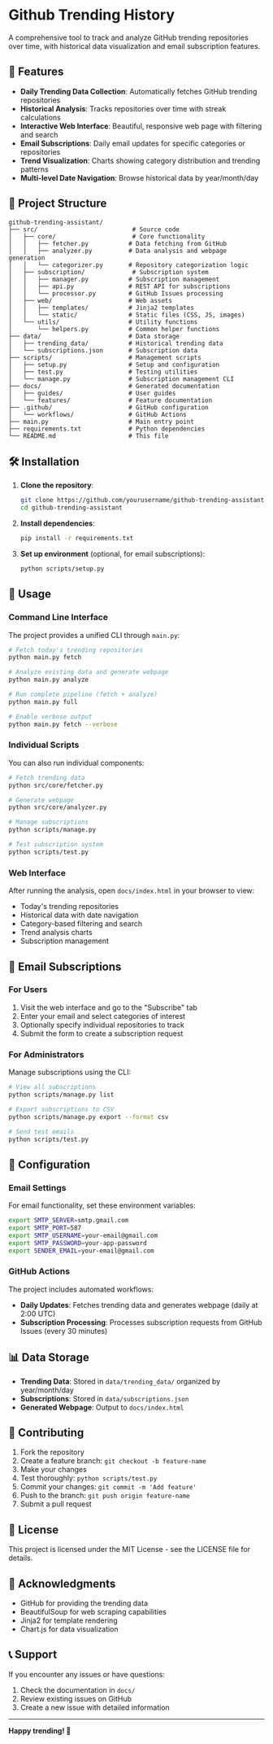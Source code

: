 # Github Trending History

A comprehensive tool to track and analyze GitHub trending repositories over time, with historical data visualization and email subscription features.

## 🚀 Features

- **Daily Trending Data Collection**: Automatically fetches GitHub trending repositories
- **Historical Analysis**: Tracks repositories over time with streak calculations
- **Interactive Web Interface**: Beautiful, responsive web page with filtering and search
- **Email Subscriptions**: Daily email updates for specific categories or repositories
- **Trend Visualization**: Charts showing category distribution and trending patterns
- **Multi-level Date Navigation**: Browse historical data by year/month/day

## 📁 Project Structure

```
github-trending-assistant/
├── src/                          # Source code
│   ├── core/                     # Core functionality
│   │   ├── fetcher.py           # Data fetching from GitHub
│   │   ├── analyzer.py          # Data analysis and webpage generation
│   │   └── categorizer.py       # Repository categorization logic
│   ├── subscription/             # Subscription system
│   │   ├── manager.py           # Subscription management
│   │   ├── api.py               # REST API for subscriptions
│   │   └── processor.py         # GitHub Issues processing
│   ├── web/                     # Web assets
│   │   ├── templates/           # Jinja2 templates
│   │   └── static/              # Static files (CSS, JS, images)
│   └── utils/                   # Utility functions
│       └── helpers.py           # Common helper functions
├── data/                        # Data storage
│   ├── trending_data/           # Historical trending data
│   └── subscriptions.json       # Subscription data
├── scripts/                     # Management scripts
│   ├── setup.py                 # Setup and configuration
│   ├── test.py                  # Testing utilities
│   └── manage.py                # Subscription management CLI
├── docs/                        # Generated documentation
│   ├── guides/                  # User guides
│   └── features/                # Feature documentation
├── .github/                     # GitHub configuration
│   └── workflows/               # GitHub Actions
├── main.py                      # Main entry point
├── requirements.txt             # Python dependencies
└── README.md                    # This file
```

## 🛠️ Installation

1. **Clone the repository**:
   ```bash
   git clone https://github.com/yourusername/github-trending-assistant.git
   cd github-trending-assistant
   ```

2. **Install dependencies**:
   ```bash
   pip install -r requirements.txt
   ```

3. **Set up environment** (optional, for email subscriptions):
   ```bash
   python scripts/setup.py
   ```

## 🚀 Usage

### Command Line Interface

The project provides a unified CLI through `main.py`:

```bash
# Fetch today's trending repositories
python main.py fetch

# Analyze existing data and generate webpage
python main.py analyze

# Run complete pipeline (fetch + analyze)
python main.py full

# Enable verbose output
python main.py fetch --verbose
```

### Individual Scripts

You can also run individual components:

```bash
# Fetch trending data
python src/core/fetcher.py

# Generate webpage
python src/core/analyzer.py

# Manage subscriptions
python scripts/manage.py

# Test subscription system
python scripts/test.py
```

### Web Interface

After running the analysis, open `docs/index.html` in your browser to view:
- Today's trending repositories
- Historical data with date navigation
- Category-based filtering and search
- Trend analysis charts
- Subscription management

## 📧 Email Subscriptions

### For Users

1. Visit the web interface and go to the "Subscribe" tab
2. Enter your email and select categories of interest
3. Optionally specify individual repositories to track
4. Submit the form to create a subscription request

### For Administrators

Manage subscriptions using the CLI:

```bash
# View all subscriptions
python scripts/manage.py list

# Export subscriptions to CSV
python scripts/manage.py export --format csv

# Send test emails
python scripts/test.py
```

## 🔧 Configuration

### Email Settings

For email functionality, set these environment variables:

```bash
export SMTP_SERVER=smtp.gmail.com
export SMTP_PORT=587
export SMTP_USERNAME=your-email@gmail.com
export SMTP_PASSWORD=your-app-password
export SENDER_EMAIL=your-email@gmail.com
```

### GitHub Actions

The project includes automated workflows:
- **Daily Updates**: Fetches trending data and generates webpage (daily at 2:00 UTC)
- **Subscription Processing**: Processes subscription requests from GitHub Issues (every 30 minutes)

## 📊 Data Storage

- **Trending Data**: Stored in `data/trending_data/` organized by year/month/day
- **Subscriptions**: Stored in `data/subscriptions.json`
- **Generated Webpage**: Output to `docs/index.html`

## 🤝 Contributing

1. Fork the repository
2. Create a feature branch: `git checkout -b feature-name`
3. Make your changes
4. Test thoroughly: `python scripts/test.py`
5. Commit your changes: `git commit -m 'Add feature'`
6. Push to the branch: `git push origin feature-name`
7. Submit a pull request

## 📝 License

This project is licensed under the MIT License - see the LICENSE file for details.

## 🙏 Acknowledgments

- GitHub for providing the trending data
- BeautifulSoup for web scraping capabilities
- Jinja2 for template rendering
- Chart.js for data visualization

## 📞 Support

If you encounter any issues or have questions:
1. Check the documentation in `docs/`
2. Review existing issues on GitHub
3. Create a new issue with detailed information

---

**Happy trending! 🚀** 